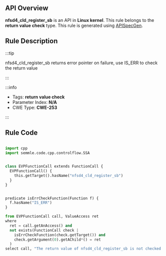 ---
---


## API Overview
**nfsd4_cld_register_sb** is an API in **Linux kernel**. This rule belongs to the **return value check** type. This rule is generated using [APISpecGen](../../tools/APISpecGen).
## Rule Description

:::tip

nfsd4_cld_register_sb returns error pointer on failure, use IS_ERR to check the return value

:::

:::info

- Tags: **return value check**
- Parameter Index: **N/A**
- CWE Type: **CWE-253**

:::

## Rule Code
```python

import cpp
import semmle.code.cpp.controlflow.SSA


class EVPFunctionCall extends FunctionCall {
  EVPFunctionCall() {
    this.getTarget().hasName("nfsd4_cld_register_sb")
  }
}


predicate isErrCheckFunction(Function f) {
  f.hasName("IS_ERR") 
}

from EVPFunctionCall call, ValueAccess ret
where
  ret = call.getAnAccess() and
  not exists(FunctionCall check |
    isErrCheckFunction(check.getTarget()) and
    check.getArgument(0).getAChild*() = ret
  )
select call, "The return value of nfsd4_cld_register_sb is not checked with IS_ERR."
    
```